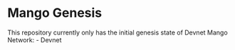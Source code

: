 # Mango Genesis

This repository currently only has the initial genesis state of Devnet
Mango Network: - Devnet